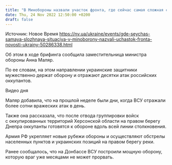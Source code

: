 ```yaml
---
title: "В Минобороны назвали участок фронта, где сейчас самая сложная ситуация"
date: Thu, 24 Nov 2022 12:50:00 +0200
draft: false
---
```

Источник: Новое Время https://nv.ua/ukraine/events/gde-seychas-samaya-slozhnaya-situaciya-v-minoborony-nazvali-uchastok-fronta-novosti-ukrainy-50286338.html


Об этом в ходе брифинга сообщила заместительница министра обороны Анна Маляр.

По ее словам, на этом направлении украинские защитники мужественно держат оборону и отражают десятки атак российских оккупантов.

 Видео дня   

Маляр добавила, что на прошлой неделе были дни, когда ВСУ отражали более сотни вражеских атак в день.

Также она рассказала, что после отвода группировки войск с оккупированных территорий Херсонской области на правом берегу Днепра оккупанты готовятся к обороне вдоль всей линии столкновения.

Армия РФ укрепляет новые рубежи обороны и осуществляют обстрелы населенных пунктов и украинских позиций на правом берегу реки.

Ранее сообщалось, что на Донбассе ВСУ построили мощную оборону, которую враг уже месяцами не может прорвать.
